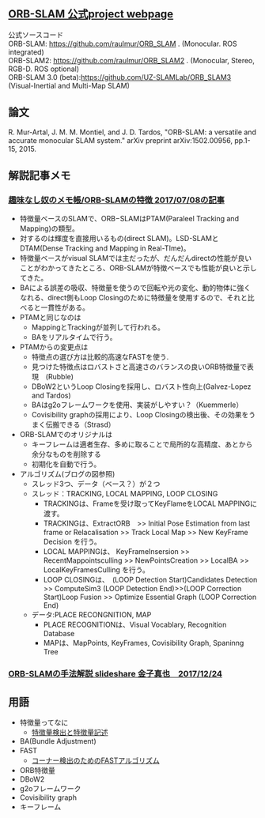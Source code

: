 ## [ORB-SLAM 公式project webpage](https://webdiis.unizar.es/~raulmur/orbslam/)  
公式ソースコード  
ORB-SLAM: https://github.com/raulmur/ORB_SLAM . (Monocular. ROS integrated)  
ORB-SLAM2: https://github.com/raulmur/ORB_SLAM2 . (Monocular, Stereo, RGB-D. ROS optional)  
ORB-SLAM 3.0 (beta):https://github.com/UZ-SLAMLab/ORB_SLAM3 (Visual-Inertial and Multi-Map SLAM)  

## 論文  
R. Mur-Artal, J. M. M. Montiel, and J. D. Tardos, "ORB-SLAM: a versatile and accurate monocular SLAM system." arXiv preprint arXiv:1502.00956, pp.1-15, 2015.

## 解説記事メモ
### [趣味なし奴のメモ帳/ORB-SLAMの特徴 2017/07/08の記事](https://noshumi.blogspot.com/2017/07/orb-slam.html)　  
- 特徴量ベースのSLAMで、ORB−SLAMはPTAM(Paraleel Tracking and Mapping)の類型。
- 対するのは輝度を直接用いるもの(direct SLAM)。LSD-SLAMとDTAM(Dense Tracking and Mapping in Real-TIme)。
- 特徴量ベースがvisual SLAMでは主だったが、だんだんdirectの性能が良いことがわかってきたところ、ORB-SLAMが特徴ベースでも性能が良いと示してきた。
- BAによる誤差の吸収、特徴量を使うので回転や光の変化、動的物体に強くなれる、direct側もLoop Closingのために特徴量を使用するので、それと比べると一貫性がある。
- PTAMと同じなのは
  - MappingとTrackingが並列して行われる。
  - BAをリアルタイムで行う。
- PTAMからの変更点は 
  - 特徴点の選び方は比較的高速なFASTを使う.  
  - 見つけた特徴点はロバストさと高速さのバランスの良いORB特徴量で表現　(Rubble)
  - DBoW2というLoop Closingを採用し、ロバスト性向上(Galvez-Lopez and Tardos)
  - BAはg2oフレームワークを使用、実装がしやすい？（Kuemmerle）
  - Covisibility graphの採用により、Loop Closingの検出後、その効果をうまく伝搬できる（Strasd）
- ORB-SLAMでのオリジナルは
  - キーフレームは適者生存、多めに取ることで局所的な高精度、あとから余分なものを削除する
  - 初期化を自動で行う。
- アルゴリズム(ブログの図参照)
  - スレッド3つ、データ（ベース？）が２つ
  - スレッド：TRACKING, LOCAL MAPPING, LOOP CLOSING
    - TRACKINGは、Frameを受け取ってKeyFlameをLOCAL MAPPINGに渡す。 
    - TRACKINGは、ExtractORB　>> Initial Pose Estimation from last frame or Relacalisation >> Track Local Map >> New KeyFrame Decision を行う。
    - LOCAL MAPPINGは、 KeyFrameInsersion >> RecentMappointsculling >> NewPointsCreation >> LocalBA >> LocalKeyFramesCulling  を行う。
    - LOOP CLOSINGは、　(LOOP Detection Start)Candidates Detection >> ComputeSim3 (LOOP Detection End)>>(LOOP Correction Start)Loop Fusion >> Optimize Essential Graph (LOOP Correction End)
  - データ:PLACE RECONGNITION, MAP 
    - PLACE RECOGNITIONは、Visual Vocablary, Recognition Database  
    - MAPは、MapPoints, KeyFrames, Covisibility Graph, Spaninng Tree  
### [ORB-SLAMの手法解説 slideshare 金子真也　2017/12/24](https://www.slideshare.net/MasayaKaneko/orbslam-84842802)　 


## 用語  
- 特徴量ってなに
  - [特徴量検出と特徴量記述](http://whitewell.sakura.ne.jp/OpenCV/py_tutorials/py_feature2d/py_table_of_contents_feature2d/py_table_of_contents_feature2d.html)
- BA(Bundle Adjustment)
- FAST　
  - [コーナー検出のためのFASTアルゴリズム](http://whitewell.sakura.ne.jp/OpenCV/py_tutorials/py_feature2d/py_fast/py_fast.html)
- ORB特徴量
- DBoW2
- g2oフレームワーク
- Covisibility graph
- キーフレーム




